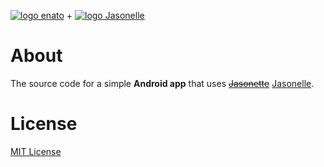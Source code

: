 [![logo enato](https://www.enato.edu.gr/themes/getta/logo.png)](https://www.enato.edu.gr) + 
[![logo Jasonelle](https://avatars3.githubusercontent.com/u/43641355?s=80)](https://jasonelle.com)


# About
The source code for a simple **Android app** that uses ~~[Jasonette](https://www.jasonette.com)~~ [Jasonelle](https://jasonelle.com).

# License
[MIT License](http://www.opensource.org/licenses/MIT)
